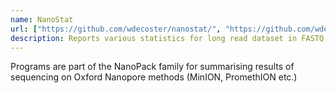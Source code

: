 ```yaml
---
name: NanoStat
url: ["https://github.com/wdecoster/nanostat/", "https://github.com/wdecoster/nanoplot/"]
description: Reports various statistics for long read dataset in FASTQ, BAM, or albacore sequencing summary format (supports NanoPack; NanoPlot, NanoComp)
---
```


Programs are part of the NanoPack family for summarising results of sequencing on Oxford Nanopore methods (MinION, PromethION etc.)
